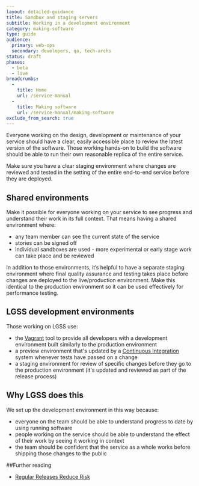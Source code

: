 ```yaml
---
layout: detailed-guidance
title: Sandbox and staging servers
subtitle: Working in a development environment
category: making-software
type: guide
audience:
  primary: web-ops
  secondary: developers, qa, tech-archs
status: draft
phases:
  - beta
  - live
breadcrumbs:
  -
    title: Home
    url: /service-manual
  -
    title: Making software
    url: /service-manual/making-software
exclude_from_search: true
---
```


Everyone working on the design, development or maintenance of your service should have a clear, easily accessible place to review the latest version of the software. Those working hands-on to build the software should be able to run their own reasonable replica of the entire service.

Make sure you have a clear staging environment where changes are reviewed and tested in the setting of the entire end-to-end service before they are deployed.

## Shared environments

Make it possible for everyone working on your service to see progress and understand their work in its full context. That means having a shared environment where:

* any team member can see the current state of the service
* stories can be signed off
* individual sandboxes are used - more experimental or early stage work can take place and be reviewed

In addition to those environments, it’s helpful to have a separate staging environment where final quality assurance and testing takes place before changes are deployed to the live/production environment. Make this identical to the production environment so it can be used effectively for performance testing.

## LGSS development environments

Those working on LGSS use:

* the [Vagrant](https://www.vagrantup.com/) tool to provide all developers with a development environment built similarly to the production environment
* a preview environment that's updated by a [Continuous Integration](https://en.wikipedia.org/wiki/Continuous_integration) system whenever tests have passed on a change
* a staging environment for review of specific changes before they go to the production environment (it's updated and reviewed as part of the release process)

## Why LGSS does this

We set up the development environment in this way because:

* everyone on the team should be able to understand progress to date by using running software
* people working on the service should be able to understand the effect of their work by seeing it working in context
* the team should be confident that the service as a whole works before shipping those changes to the public

##Further reading
* [Regular Releases Reduce Risk](https://gds.blog.gov.uk/2012/11/02/regular-releases-reduce-risk/)
